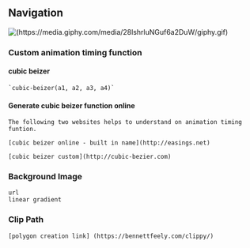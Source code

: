 ## Navigation

![(https://media.giphy.com/media/28lshrluNGuf6a2DuW/giphy.gif)](https://media.giphy.com/media/28lshrluNGuf6a2DuW/giphy.gif)

### Custom animation timing function

#### cubic beizer 

	`cubic-beizer(a1, a2, a3, a4)`

#### Generate cubic beizer function online
	
	The following two websites helps to understand on animation timing funtion.

	[cubic beizer online - built in name](http://easings.net)

	[cubic beizer custom](http://cubic-bezier.com)

### Background Image
	url
	linear gradient
	
### Clip Path
		
	[polygon creation link] (https://bennettfeely.com/clippy/)

